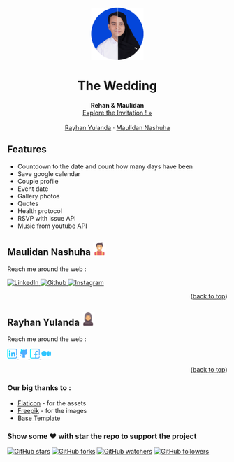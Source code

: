 <div id="top"></div>
<!--
*** Thanks for checking out our wedding invitation template.
*** Don't forget to give the project a star!
*** Thanks again! Now go create something AMAZING! :D
-->


<!-- PROJECT LOGO -->
<br />
<div align="center">
  <a href="https://ngodingsolusi.github.io/the-wedding-of-rehan-maulidan/">
    <img src="images/readme/half%20circle.png" alt="Logo" width="120" height="120">
  </a>

  <h1 align="center">The Wedding</h1>

  <p align="center">
    <strong>Rehan & Maulidan</strong>
    <br />
    <a href="https://ngodingsolusi.github.io/the-wedding-of-rehan-maulidan/">Explore the Invitation ! »</a>
    <br />
    <br />
    <a href="https://github.com/rayhanyulanda">Rayhan Yulanda</a>
    ·
    <a href="https://github.com/maulidannashuha">Maulidan Nashuha</a>
  </p>
</div>

## Features
- Countdown to the date and count how many days have been
- Save google calendar
- Couple profile
- Event date
- Gallery photos
- Quotes
- Health protocol
- RSVP with issue API
- Music from youtube API

<!-- The wedding -->
## Maulidan Nashuha <img src="images/readme/man.png" width="30px">



Reach me around the web :

<a href="https://www.linkedin.com/in/maulidannashuha/" target="_blank">
<img src="https://img.shields.io/badge/LinkedIn-%230077B5.svg?&style=flat-square&logo=linkedin&logoColor=white" alt="LinkedIn">
</a>
<a href="https://www.github.com/in/maulidannashuha/" target="_blank">
<img src="https://img.shields.io/badge/Github-%fedcba.svg?&style=flat-square&logo=github&logoColor=white&color=black" alt="Github">
</a>
<a href="https://www.instagram.com/maulidannashuha/" target="_blank">
<img src="https://img.shields.io/badge/Instagram-%23E4405F.svg?&style=flat-square&logo=instagram&logoColor=white" alt="Instagram">
</a>
<!--<a href="https://twitter.com/ngodingsolusi" target="_blank">
<img src="https://img.shields.io/badge/Twitter-%231DA1F2.svg?&style=flat-square&logo=twitter&logoColor=white" alt="Twitter">
</a>
<a href="https://dev.to/ABSphreak" target="_blank">
<img src="https://img.shields.io/badge/DEV-%230A0A0A.svg?&style=flat-square&logo=DEV.to&logoColor=white" alt="DEV.to">
</a>
<a href="https://open.spotify.com/user/0170agi99s5hh187g7mtz245b" target="_blank">
<img src="https://img.shields.io/badge/Spotify-%231ED760.svg?&style=flat-square&logo=spotify&logoColor=white" alt="Spotify">
</a>-->


<p align="right">(<a href="#top">back to top</a>)</p>


## Rayhan Yulanda <img src="images/readme/woman.png" width="30px">



Reach me around the web :

<a href="https://linkedin.com/in/rayhanyulanda">
  <img alt="Rehan's Linkdein" width="22px" src="https://raw.githubusercontent.com/RayhanYulanda/rayhanyulanda/master/assets/icons/linkedin.png" />
</a>
<a target="_blank" href="https://github.com/rayhanyulanda">
<img alt="Rehan's Github" width="22px" src="https://raw.githubusercontent.com/RayhanYulanda/rayhanyulanda/master/assets/icons/github.png" />
</a>
<a target="_blank" href="https://www.facebook.com/rayhanyulanda/">
<img alt="Rehan's Facebook" width="22px" src="https://raw.githubusercontent.com/RayhanYulanda/rayhanyulanda/master/assets/icons/facebook.png" />
</a>
<a target="_blank" href="https://medium.com/@rayhanyulanda">
<img alt="Rehan's Medium" width="22px" src="https://raw.githubusercontent.com/RayhanYulanda/rayhanyulanda/master/assets/icons/medium.png" />
</a>

<p align="right">(<a href="#top">back to top</a>)</p>

### Our big thanks to :
- [Flaticon](https://flaticon.com) - for the assets
- [Freepik](https://freepik.com) - for the images
- [Base Template](https://technext.github.io/wedding/)

### Show some :heart: with star the repo to support the project
[![GitHub stars](https://img.shields.io/github/stars/ngodingsolusi/nikah-rehan-maulidan.svg?style=social&label=Star)](https://github.com/maulidannashuha/the-wedding-of-rehan-maulidan)
[![GitHub forks](https://img.shields.io/github/forks/ngodingsolusi/nikah-rehan-maulidan.svg?style=social&label=Fork)](https://github.com/maulidannashuha/the-wedding-of-rehan-maulidan)
[![GitHub watchers](https://img.shields.io/github/watchers/ngodingsolusi/nikah-rehan-maulidan.svg?style=social&label=Watch)](https://github.com/maulidannashuha/the-wedding-of-rehan-maulidan)
[![GitHub followers](https://img.shields.io/github/followers/maulidannashuha.svg?style=social&label=Follow)](https://github.com/maulidannashuha/the-wedding-of-rehan-maulidan)
